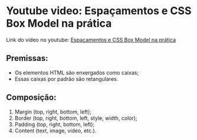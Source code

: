 # Youtube video: Espaçamentos e CSS Box Model na prática
Link do vídeo no youtube: [Espaçamentos e CSS Box Model na prática](https://www.youtube.com/watch?v=-iQGgO8nMv8)

## Premissas:
 - Os elementos HTML são enxergados como caixas;
 - Essas caixas por padrão são retangulares.

## Composição:
 1. Margin (top, right, bottom, left);
 2. Border (top, right, bottom, left, style, width, color);
 3. Padding (top, right, bottom, left);
 4. Content (text, image, video, etc.).
